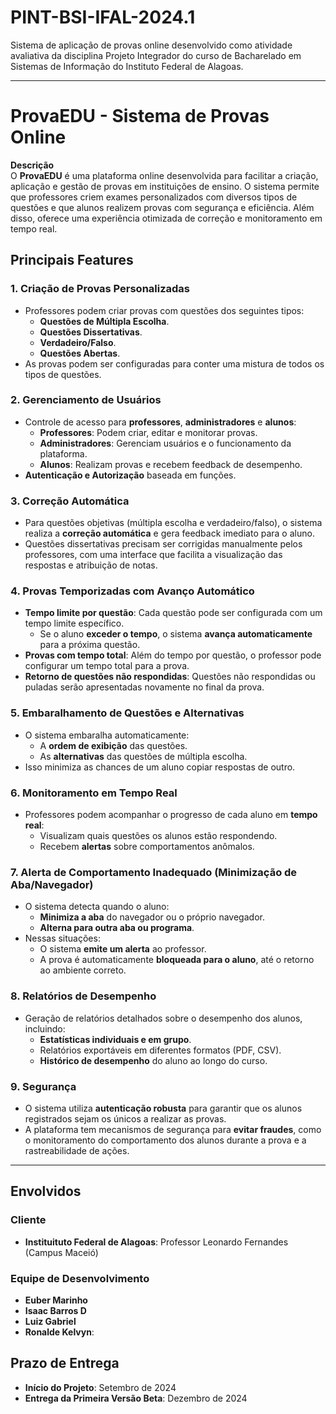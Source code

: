 # PINT-BSI-IFAL-2024.1
Sistema de aplicação de provas online desenvolvido como atividade avaliativa da disciplina Projeto Integrador do curso de Bacharelado em Sistemas de Informação do Instituto Federal de Alagoas.

---

# ProvaEDU - Sistema de Provas Online

**Descrição**  
O **ProvaEDU** é uma plataforma online desenvolvida para facilitar a criação, aplicação e gestão de provas em instituições de ensino. O sistema permite que professores criem exames personalizados com diversos tipos de questões e que alunos realizem provas com segurança e eficiência. Além disso, oferece uma experiência otimizada de correção e monitoramento em tempo real.

## Principais Features

### 1. **Criação de Provas Personalizadas**
- Professores podem criar provas com questões dos seguintes tipos:
  - **Questões de Múltipla Escolha**.
  - **Questões Dissertativas**.
  - **Verdadeiro/Falso**.
  - **Questões Abertas**.
- As provas podem ser configuradas para conter uma mistura de todos os tipos de questões.

### 2. **Gerenciamento de Usuários**
- Controle de acesso para **professores**, **administradores** e **alunos**:
  - **Professores**: Podem criar, editar e monitorar provas.
  - **Administradores**: Gerenciam usuários e o funcionamento da plataforma.
  - **Alunos**: Realizam provas e recebem feedback de desempenho.
- **Autenticação e Autorização** baseada em funções.

### 3. **Correção Automática**
- Para questões objetivas (múltipla escolha e verdadeiro/falso), o sistema realiza a **correção automática** e gera feedback imediato para o aluno.
- Questões dissertativas precisam ser corrigidas manualmente pelos professores, com uma interface que facilita a visualização das respostas e atribuição de notas.

### 4. **Provas Temporizadas com Avanço Automático**
- **Tempo limite por questão**: Cada questão pode ser configurada com um tempo limite específico.
  - Se o aluno **exceder o tempo**, o sistema **avança automaticamente** para a próxima questão.
- **Provas com tempo total**: Além do tempo por questão, o professor pode configurar um tempo total para a prova.
- **Retorno de questões não respondidas**: Questões não respondidas ou puladas serão apresentadas novamente no final da prova.

### 5. **Embaralhamento de Questões e Alternativas**
- O sistema embaralha automaticamente:
  - A **ordem de exibição** das questões.
  - As **alternativas** das questões de múltipla escolha.
- Isso minimiza as chances de um aluno copiar respostas de outro.

### 6. **Monitoramento em Tempo Real**
- Professores podem acompanhar o progresso de cada aluno em **tempo real**:
  - Visualizam quais questões os alunos estão respondendo.
  - Recebem **alertas** sobre comportamentos anômalos.
  
### 7. **Alerta de Comportamento Inadequado (Minimização de Aba/Navegador)**
- O sistema detecta quando o aluno:
  - **Minimiza a aba** do navegador ou o próprio navegador.
  - **Alterna para outra aba ou programa**.
- Nessas situações:
  - O sistema **emite um alerta** ao professor.
  - A prova é automaticamente **bloqueada para o aluno**, até o retorno ao ambiente correto.

### 8. **Relatórios de Desempenho**
- Geração de relatórios detalhados sobre o desempenho dos alunos, incluindo:
  - **Estatísticas individuais e em grupo**.
  - Relatórios exportáveis em diferentes formatos (PDF, CSV).
  - **Histórico de desempenho** do aluno ao longo do curso.

### 9. **Segurança**
- O sistema utiliza **autenticação robusta** para garantir que os alunos registrados sejam os únicos a realizar as provas.
- A plataforma tem mecanismos de segurança para **evitar fraudes**, como o monitoramento do comportamento dos alunos durante a prova e a rastreabilidade de ações.

---

## Envolvidos
  
### Cliente
- **Instituituto Federal de Alagoas**: Professor Leonardo Fernandes (Campus Maceió)

### Equipe de Desenvolvimento

- **Euber Marinho**
- **Isaac Barros D** 
- **Luiz Gabriel** 
- **Ronalde Kelvyn**:

## Prazo de Entrega

- **Início do Projeto**: Setembro de 2024
- **Entrega da Primeira Versão Beta**: Dezembro de 2024

